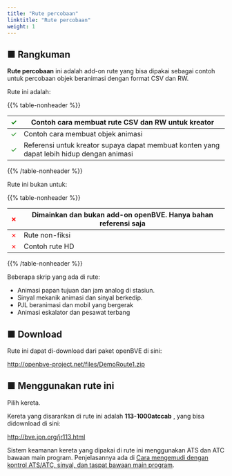 ```yaml
---
title: "Rute percobaan"
linktitle: "Rute percobaan"
weight: 1
---
```


## ■ Rangkuman


**Rute percobaan** ini adalah add-on rute yang bisa dipakai sebagai contoh untuk percobaan objek beranimasi dengan format CSV dan RW.

Rute ini adalah:

{{% table-nonheader %}}

| <font color="Green">✓</font> | Contoh cara membuat rute CSV dan RW untuk kreator |
| ---------------------------- | ------------------------------------------------------------- |
| <font color="Green">✓</font> | Contoh cara membuat objek animasi  |
| <font color="Green">✓</font> | Referensi untuk kreator supaya dapat membuat konten yang dapat lebih hidup dengan animasi  |

{{% /table-nonheader %}}

Rute ini bukan untuk:

{{% table-nonheader %}}

| <font color="Red">✗</font>  | Dimainkan dan bukan add-on openBVE. Hanya bahan referensi saja |
| --------------------------- | ------------------------------------------------------------- |
| <font color="Red">✗</font>  | Rute non-fiksi  |
| <font color="Red">✗</font>  | Contoh rute HD  |

{{% /table-nonheader %}}

Beberapa skrip yang ada di rute:

* Animasi papan tujuan dan jam analog di stasiun.
* Sinyal mekanik animasi dan sinyal berkedip.
* PJL beranimasi dan mobil yang bergerak
* Animasi eskalator dan pesawat terbang

## ■ Download

Rute ini dapat di-download dari paket openBVE di sini:

<http://openbve-project.net/files/DemoRoute1.zip>

## ■ Menggunakan rute ini

Pilih kereta.

Kereta yang disarankan di rute ini adalah **113-1000atccab** , yang bisa didownload di sini:

<http://bve.jpn.org/jr113.html>

Sistem keamanan kereta yang dipakai di rute ini menggunakan ATS dan ATC bawaan main program. Penjelasannya ada di <a href="https://openbve-project.net/play-japanese/">Cara mengemudi dengan kontrol ATS/ATC, sinyal, dan taspat bawaan main program</a>.